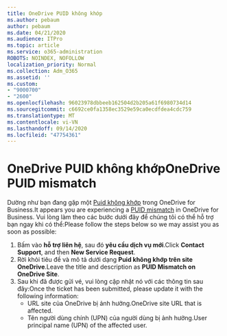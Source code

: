 ```yaml
---
title: OneDrive PUID không khớp
ms.author: pebaum
author: pebaum
ms.date: 04/21/2020
ms.audience: ITPro
ms.topic: article
ms.service: o365-administration
ROBOTS: NOINDEX, NOFOLLOW
localization_priority: Normal
ms.collection: Adm_O365
ms.assetid: ''
ms.custom:
- "9000700"
- "2600"
ms.openlocfilehash: 96023978dbbeeb162504d2b205a61f6980734d14
ms.sourcegitcommit: c6692ce0fa1358ec3529e59ca0ecdfdea4cdc759
ms.translationtype: MT
ms.contentlocale: vi-VN
ms.lasthandoff: 09/14/2020
ms.locfileid: "47754361"
---
```

# <a name="onedrive-puid-mismatch"></a><span data-ttu-id="3a804-102">OneDrive PUID không khớp</span><span class="sxs-lookup"><span data-stu-id="3a804-102">OneDrive PUID mismatch</span></span>
<span data-ttu-id="3a804-103">Dường như bạn đang gặp một [Puid không khớp](https://docs.microsoft.com/sharepoint/support/administration/access-denied-or-need-permission-error-sharepoint-online-or-onedrive-for-business#when-accessing-a-onedrive-site) trong OneDrive for Business.</span><span class="sxs-lookup"><span data-stu-id="3a804-103">It appears you are experiencing a [PUID mismatch](https://docs.microsoft.com/sharepoint/support/administration/access-denied-or-need-permission-error-sharepoint-online-or-onedrive-for-business#when-accessing-a-onedrive-site) in OneDrive for Business.</span></span> <span data-ttu-id="3a804-104">Vui lòng làm theo các bước dưới đây để chúng tôi có thể hỗ trợ bạn ngay khi có thể:</span><span class="sxs-lookup"><span data-stu-id="3a804-104">Please follow the steps below so we may assist you as soon as possible:</span></span>

1. <span data-ttu-id="3a804-105">Bấm vào **hỗ trợ liên hệ**, sau đó **yêu cầu dịch vụ mới**.</span><span class="sxs-lookup"><span data-stu-id="3a804-105">Click **Contact Support**, and then **New Service Request**.</span></span>
2. <span data-ttu-id="3a804-106">Rời khỏi tiêu đề và mô tả dưới dạng **Puid không khớp trên site OneDrive**.</span><span class="sxs-lookup"><span data-stu-id="3a804-106">Leave the title and description as **PUID Mismatch on OneDrive Site**.</span></span>
3. <span data-ttu-id="3a804-107">Sau khi đã được gửi vé, vui lòng cập nhật nó với các thông tin sau đây:</span><span class="sxs-lookup"><span data-stu-id="3a804-107">Once the ticket has been submitted, please update it with the following information:</span></span>
    - <span data-ttu-id="3a804-108">URL site của OneDrive bị ảnh hưởng.</span><span class="sxs-lookup"><span data-stu-id="3a804-108">OneDrive site URL that is affected.</span></span>
    - <span data-ttu-id="3a804-109">Tên người dùng chính (UPN) của người dùng bị ảnh hưởng.</span><span class="sxs-lookup"><span data-stu-id="3a804-109">User principal name (UPN) of the affected user.</span></span>




